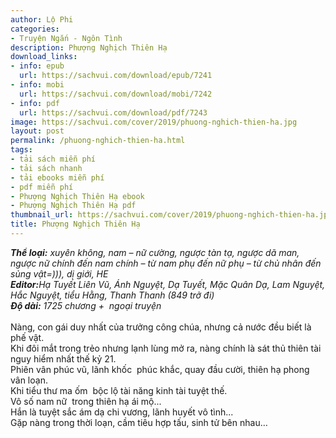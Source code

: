 ```yaml
---
author: Lộ Phi
categories:
- Truyện Ngắn - Ngôn Tình
description: Phượng Nghịch Thiên Hạ
download_links:
- info: epub
  url: https://sachvui.com/download/epub/7241
- info: mobi
  url: https://sachvui.com/download/mobi/7242
- info: pdf
  url: https://sachvui.com/download/pdf/7243
image: https://sachvui.com/cover/2019/phuong-nghich-thien-ha.jpg
layout: post
permalink: /phuong-nghich-thien-ha.html
tags:
- tải sách miễn phí
- tải sách nhanh
- tải ebooks miễn phí
- pdf miễn phí
- Phượng Nghịch Thiên Hạ ebook
- Phượng Nghịch Thiên Hạ pdf
thumbnail_url: https://sachvui.com/cover/2019/phuong-nghich-thien-ha.jpg
title: Phượng Nghịch Thiên Hạ
---
```


 <div class="item-desc text-justify"> <p><strong><em>Thể loại:</em></strong><em> xuyên không, nam – nữ cường, ngược tàn tạ, ngược dã man, ngược nữ chính đến nam chính – từ nam phụ đến nữ phụ – từ chủ nhân đến sủng vật=))), dị giới, HE</em><br><strong><em>Editor:</em></strong><em>Hạ Tuyết Liên Vũ, Ánh Nguyệt, Dạ Tuyết, Mặc Quân Dạ, Lam Nguyệt, Hắc Nguyệt, tiểu Hằng, Thanh Thanh (849 trở đi)</em><br><strong><em>Độ dài:</em></strong><em> 1725 chương +  ngoại truyện </em><br><br>Nàng, con gái duy nhất của trưởng công chúa, nhưng cả nước đều biết là phế vật.<br>Khi đôi mắt trong trẻo nhưng lạnh lùng mở ra, nàng chính là sát thủ thiên tài nguy hiểm nhất thế kỷ 21.<br>Phiên vân phúc vũ, lãnh khốc  phúc khắc, quay đầu cười, thiên hạ phong vân loạn.<br>Khi tiểu thư ma ốm  bộc lộ tài năng kinh tài tuyệt thế.<br>Vô số nam nữ  trong thiên hạ ái mộ...<br>Hắn là tuyệt sắc ám dạ chi vương, lãnh huyết vô tình...<br>Gặp nàng trong thời loạn, cầm tiêu hợp tấu, sinh tử bên nhau…</p> </div>